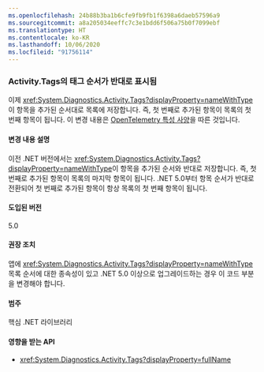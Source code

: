 ```yaml
---
ms.openlocfilehash: 24b88b3ba1b6cfe9fb9fb1f6398a6daeb57596a9
ms.sourcegitcommit: a8a205034eeffc7c3e1bdd6f506a75b0f7099ebf
ms.translationtype: HT
ms.contentlocale: ko-KR
ms.lasthandoff: 10/06/2020
ms.locfileid: "91756114"
---
```

### <a name="order-of-tags-in-activitytags-is-reversed"></a>Activity.Tags의 태그 순서가 반대로 표시됨

이제 <xref:System.Diagnostics.Activity.Tags?displayProperty=nameWithType>이 항목을 추가된 순서대로 목록에 저장합니다. 즉, 첫 번째로 추가된 항목이 목록의 첫 번째 항목이 됩니다. 이 변경 내용은 [OpenTelemetry 특성 사양](https://github.com/open-telemetry/opentelemetry-specification/blob/master/specification/common/common.md#attributes)을 따른 것입니다.

#### <a name="change-description"></a>변경 내용 설명

이전 .NET 버전에서는 <xref:System.Diagnostics.Activity.Tags?displayProperty=nameWithType>이 항목을 추가된 순서와 반대로 저장합니다. 즉, 첫 번째로 추가된 항목이 목록의 마지막 항목이 됩니다. .NET 5.0부터 항목 순서가 반대로 전환되어 첫 번째로 추가된 항목이 항상 목록의 첫 번째 항목이 됩니다.

#### <a name="version-introduced"></a>도입된 버전

5.0

#### <a name="recommended-action"></a>권장 조치

앱에 <xref:System.Diagnostics.Activity.Tags?displayProperty=nameWithType> 목록 순서에 대한 종속성이 있고 .NET 5.0 이상으로 업그레이드하는 경우 이 코드 부분을 변경해야 합니다.

#### <a name="category"></a>범주

핵심 .NET 라이브러리

#### <a name="affected-apis"></a>영향을 받는 API

- <xref:System.Diagnostics.Activity.Tags?displayProperty=fullName>

<!--

#### Affected APIs

- `P:System.Diagnostics.Activity.Tags`

-->
